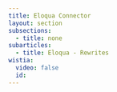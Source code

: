 ```yaml
---
title: Eloqua Connector
layout: section
subsections:
  - title: none
subarticles:
  - title: Eloqua - Rewrites
wistia:
  video: false
  id:
---
```



